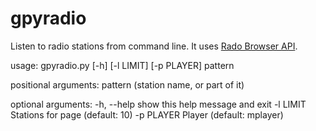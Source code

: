 # gpyradio
Listen to radio stations from command line.
It uses [Rado Browser API](http://www.radio-browser.info/webservice).

usage: gpyradio.py [-h] [-l LIMIT] [-p PLAYER] pattern

positional arguments:
  pattern (station name, or part of it)

optional arguments:
  -h, --help  show this help message and exit
  -l LIMIT    Stations for page (default: 10)
  -p PLAYER   Player (default: mplayer)

